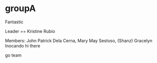 groupA
======

Fantastic

Leader == Kristine Rubio

Members:
        John Patrick Dela Cerna, 
        Mary May Sestoso, (Shanz)
        Gracelyn Inocando
hi there


go team
